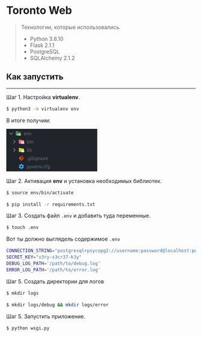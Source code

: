 # Toronto Web

> Технологии, которые использовались.
>  
> - Python 3.8.10
> - Flask 2.1.1
> - PostgreSQL
> - SQLAlchemy 2.1.2

## Как запустить

---

Шаг 1. Настройка **virtualenv**.

```bash
$ python3 -m virtualenv env
```

В итоге получим:

![env](./images/env.png)

Шаг 2. Активация **env** и установка необходимых библиотек.

```bash
$ source env/bin/activate
```

```bash
$ pip install -r requirements.txt
```

Шаг 3. Создать файл `.env` и добавить туда переменные.

```bash
$ touch .env
```

Вот ты должно выглядель содержимое `.env`

```bash
CONNECTION_STRING="postgresql+psycopg2://username:password@localhost:port/dbname"
SECRET_KEY="v3ry-s3cr37-k3y"
DEBUG_LOG_PATH='/path/to/debug.log'
ERROR_LOG_PATH='/path/to/error.log'
```

Шаг 5. Создать директории для логов

```bash
$ mkdir logs
```

```bash
$ mkdir logs/debug && mkdir logs/error
```

Шаг 5. Запустить приложение.

```bash
$ python wsgi.py
```
